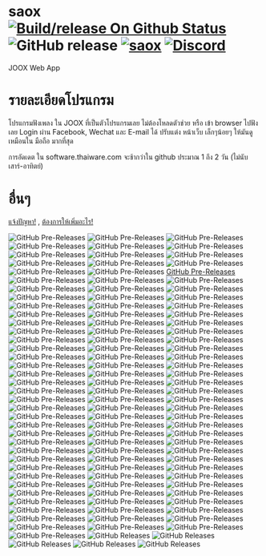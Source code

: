 # saox [![Build/release On Github Status](https://github.com/Quad-B/saox/actions/workflows/build.yml/badge.svg)](https://github.com/Quad-B/saox/actions/workflows/build.yml) ![GitHub release](https://img.shields.io/github/release-pre/boyphongsakorn/saox.svg?label=Latest%20Pre%20Version) [![saox](https://snapcraft.io/saox/badge.svg)](https://snapcraft.io/saox) [![Discord](https://img.shields.io/discord/844173039520317470?label=Quad%20B%20Discord%20Support)](https://discord.gg/j7xce5hxUf)
JOOX Web App

# รายละเอียดโปรแกรม
โปรแกรมฟังเพลง ใน JOOX ที่เป็นตัวโปรแกรมเลย ไม่ต้องโหลดตัวช่วย หรือ เข้า browser ไปฟังเลย
Login ผ่าน Facebook, Wechat และ E-mail ได้ 
ปรับแต่ง หน้าเว็บ เล็กๆน้อยๆ ให้มันดูเหมือนใน มือถือ มากที่สุด

การอัดเดต ใน software.thaiware.com จะช้ากว่าใน github ประมาณ 1 ถึง 2 วัน (ไม่นับเสาร์-อาทิตย์)

# อื่นๆ
[แจ้งปัญหา!](https://github.com/boyphongsakorn/saox/issues) , [ต้องการให้เพิ่มอะไร!](https://github.com/boyphongsakorn/saox/pulls)

![GitHub Pre-Releases](https://img.shields.io/github/downloads-pre/boyphongsakorn/saox/2.6.6/total.svg?label=Download%202.6.6) ![GitHub Pre-Releases](https://img.shields.io/github/downloads-pre/boyphongsakorn/saox/2.6.5/total.svg?label=Download%202.6.5) ![GitHub Pre-Releases](https://img.shields.io/github/downloads-pre/boyphongsakorn/saox/2.6.4/total.svg?label=Download%202.6.4) ![GitHub Pre-Releases](https://img.shields.io/github/downloads-pre/boyphongsakorn/saox/2.6.3/total.svg?label=Download%202.6.3) ![GitHub Pre-Releases](https://img.shields.io/github/downloads-pre/boyphongsakorn/saox/2.6.2/total.svg?label=Download%202.6.2) ![GitHub Pre-Releases](https://img.shields.io/github/downloads-pre/boyphongsakorn/saox/2.6.1/total.svg?label=Download%202.6.1) ![GitHub Pre-Releases](https://img.shields.io/github/downloads-pre/boyphongsakorn/saox/2.6.0/total.svg?label=Download%202.6.0) ![GitHub Pre-Releases](https://img.shields.io/github/downloads-pre/boyphongsakorn/saox/2.5.8/total.svg?label=Download%202.5.8) ![GitHub Pre-Releases](https://img.shields.io/github/downloads-pre/boyphongsakorn/saox/2.5.7/total.svg?label=Download%202.5.7) ![GitHub Pre-Releases](https://img.shields.io/github/downloads-pre/boyphongsakorn/saox/2.5.6/total.svg?label=Download%202.5.6) ![GitHub Pre-Releases](https://img.shields.io/github/downloads-pre/boyphongsakorn/saox/2.5.5/total.svg?label=Download%202.5.5) ![GitHub Pre-Releases](https://img.shields.io/github/downloads-pre/boyphongsakorn/saox/2.5.3/total.svg?label=Download%202.5.3) ![GitHub Pre-Releases](https://img.shields.io/github/downloads-pre/boyphongsakorn/saox/2.5.2/total.svg?label=Download%202.5.2) ![GitHub Pre-Releases](https://img.shields.io/github/downloads-pre/boyphongsakorn/saox/2.5.0/total.svg?label=Download%202.5.0) [GitHub Pre-Releases](https://img.shields.io/github/downloads-pre/boyphongsakorn/saox/2.4.5/total.svg?label=Download%202.4.5) ![GitHub Pre-Releases](https://img.shields.io/github/downloads-pre/boyphongsakorn/saox/2.4.4/total.svg?label=Download%202.4.4) ![GitHub Pre-Releases](https://img.shields.io/github/downloads-pre/boyphongsakorn/saox/2.4.3/total.svg?label=Download%202.4.3) ![GitHub Pre-Releases](https://img.shields.io/github/downloads-pre/boyphongsakorn/saox/2.4.2/total.svg?label=Download%202.4.2) ![GitHub Pre-Releases](https://img.shields.io/github/downloads-pre/boyphongsakorn/saox/2.4.1/total.svg?label=Download%202.4.1) ![GitHub Pre-Releases](https://img.shields.io/github/downloads-pre/boyphongsakorn/saox/2.4.0/total.svg?label=Download%202.4.0) ![GitHub Pre-Releases](https://img.shields.io/github/downloads-pre/boyphongsakorn/saox/2.3.9/total.svg?label=Download%202.3.9) ![GitHub Pre-Releases](https://img.shields.io/github/downloads-pre/boyphongsakorn/saox/2.3.8/total.svg?label=Download%202.3.8) ![GitHub Pre-Releases](https://img.shields.io/github/downloads-pre/boyphongsakorn/saox/2.3.7/total.svg?label=Download%202.3.7) ![GitHub Pre-Releases](https://img.shields.io/github/downloads-pre/boyphongsakorn/saox/2.3.6/total.svg?label=Download%202.3.6) ![GitHub Pre-Releases](https://img.shields.io/github/downloads-pre/boyphongsakorn/saox/2.3.5/total.svg?label=Download%202.3.5) ![GitHub Pre-Releases](https://img.shields.io/github/downloads-pre/boyphongsakorn/saox/2.3.4/total.svg?label=Download%202.3.4) ![GitHub Pre-Releases](https://img.shields.io/github/downloads-pre/boyphongsakorn/saox/2.3.3/total.svg?label=Download%202.3.3) ![GitHub Pre-Releases](https://img.shields.io/github/downloads-pre/boyphongsakorn/saox/2.3.2/total.svg?label=Download%202.3.2) ![GitHub Pre-Releases](https://img.shields.io/github/downloads-pre/boyphongsakorn/saox/2.3.1/total.svg?label=Download%202.3.1) ![GitHub Pre-Releases](https://img.shields.io/github/downloads-pre/boyphongsakorn/saox/2.3.0/total.svg?label=Download%202.3.0) ![GitHub Pre-Releases](https://img.shields.io/github/downloads-pre/boyphongsakorn/saox/2.2.9/total.svg?label=Download%202.2.9) ![GitHub Pre-Releases](https://img.shields.io/github/downloads-pre/boyphongsakorn/saox/2.2.8/total.svg?label=Download%202.2.8) ![GitHub Pre-Releases](https://img.shields.io/github/downloads-pre/boyphongsakorn/saox/2.2.7/total.svg?label=Download%202.2.7) ![GitHub Pre-Releases](https://img.shields.io/github/downloads-pre/boyphongsakorn/saox/2.2.6/total.svg?label=Download%202.2.6) ![GitHub Pre-Releases](https://img.shields.io/github/downloads-pre/boyphongsakorn/saox/2.2.5/total.svg?label=Download%202.2.5) ![GitHub Pre-Releases](https://img.shields.io/github/downloads-pre/boyphongsakorn/saox/2.2.4/total.svg?label=Download%202.2.4) ![GitHub Pre-Releases](https://img.shields.io/github/downloads-pre/boyphongsakorn/saox/2.2.3/total.svg?label=Download%202.2.3) ![GitHub Pre-Releases](https://img.shields.io/github/downloads-pre/boyphongsakorn/saox/2.2.2/total.svg?label=Download%202.2.2) ![GitHub Pre-Releases](https://img.shields.io/github/downloads-pre/boyphongsakorn/saox/2.2.1/total.svg?label=Download%202.2.1) ![GitHub Pre-Releases](https://img.shields.io/github/downloads-pre/boyphongsakorn/saox/2.2.0/total.svg?label=Download%202.2.0) ![GitHub Pre-Releases](https://img.shields.io/github/downloads-pre/boyphongsakorn/saox/2.1.9/total.svg?label=Download%202.1.9) ![GitHub Pre-Releases](https://img.shields.io/github/downloads-pre/boyphongsakorn/saox/2.1.8/total.svg?label=Download%202.1.8) ![GitHub Pre-Releases](https://img.shields.io/github/downloads-pre/boyphongsakorn/saox/2.1.7/total.svg?label=Download%202.1.7) ![GitHub Pre-Releases](https://img.shields.io/github/downloads-pre/boyphongsakorn/saox/2.1.6/total.svg?label=Download%202.1.6) ![GitHub Pre-Releases](https://img.shields.io/github/downloads-pre/boyphongsakorn/saox/2.1.5/total.svg?label=Download%202.1.5) ![GitHub Pre-Releases](https://img.shields.io/github/downloads-pre/boyphongsakorn/saox/2.1.4/total.svg?label=Download%202.1.4) ![GitHub Pre-Releases](https://img.shields.io/github/downloads-pre/boyphongsakorn/saox/2.1.3/total.svg?label=Download%202.1.3) ![GitHub Pre-Releases](https://img.shields.io/github/downloads-pre/boyphongsakorn/saox/2.1.2/total.svg?label=Download%202.1.2) ![GitHub Pre-Releases](https://img.shields.io/github/downloads-pre/boyphongsakorn/saox/2.1.1/total.svg?label=Download%202.1.1) ![GitHub Pre-Releases](https://img.shields.io/github/downloads-pre/boyphongsakorn/saox/2.1.0/total.svg?label=Download%202.1.0) ![GitHub Pre-Releases](https://img.shields.io/github/downloads-pre/boyphongsakorn/saox/2.0.9/total.svg?label=Download%202.0.9) ![GitHub Pre-Releases](https://img.shields.io/github/downloads-pre/boyphongsakorn/saox/2.0.8/total.svg?label=Download%202.0.8) ![GitHub Pre-Releases](https://img.shields.io/github/downloads-pre/boyphongsakorn/saox/2.0.7/total.svg?label=Download%202.0.7) ![GitHub Pre-Releases](https://img.shields.io/github/downloads-pre/boyphongsakorn/saox/2.0.6/total.svg?label=Download%202.0.6) ![GitHub Pre-Releases](https://img.shields.io/github/downloads-pre/boyphongsakorn/saox/2.0.5/total.svg?label=Download%202.0.5) ![GitHub Pre-Releases](https://img.shields.io/github/downloads-pre/boyphongsakorn/saox/2.0.4/total.svg?label=Download%202.0.4) ![GitHub Pre-Releases](https://img.shields.io/github/downloads-pre/boyphongsakorn/saox/2.0.3/total.svg?label=Download%202.0.3) ![GitHub Pre-Releases](https://img.shields.io/github/downloads-pre/boyphongsakorn/saox/2.0.2/total.svg?label=Download%202.0.2) ![GitHub Pre-Releases](https://img.shields.io/github/downloads-pre/boyphongsakorn/saox/2.0.1/total.svg?label=Download%202.0.1) ![GitHub Pre-Releases](https://img.shields.io/github/downloads-pre/boyphongsakorn/saox/2.0.0/total.svg?label=Download%202.0.0) ![GitHub Pre-Releases](https://img.shields.io/github/downloads-pre/boyphongsakorn/saox/1.9.9/total.svg?label=Download%201.9.9) ![GitHub Pre-Releases](https://img.shields.io/github/downloads-pre/boyphongsakorn/saox/1.9.8/total.svg?label=Download%201.9.8) ![GitHub Pre-Releases](https://img.shields.io/github/downloads-pre/boyphongsakorn/saox/1.9.7/total.svg?label=Download%201.9.7) ![GitHub Pre-Releases](https://img.shields.io/github/downloads-pre/boyphongsakorn/saox/1.9.6/total.svg?label=Download%201.9.6) ![GitHub Pre-Releases](https://img.shields.io/github/downloads-pre/boyphongsakorn/saox/1.9.5/total.svg?label=Download%201.9.5) ![GitHub Pre-Releases](https://img.shields.io/github/downloads-pre/boyphongsakorn/saox/1.9.4/total.svg?label=Download%201.9.4) ![GitHub Pre-Releases](https://img.shields.io/github/downloads-pre/boyphongsakorn/saox/1.9.3/total.svg?label=Download%201.9.3) ![GitHub Pre-Releases](https://img.shields.io/github/downloads-pre/boyphongsakorn/saox/1.9.2/total.svg?label=Download%201.9.2) ![GitHub Pre-Releases](https://img.shields.io/github/downloads-pre/boyphongsakorn/saox/1.9.1/total.svg?label=Download%201.9.1) ![GitHub Pre-Releases](https://img.shields.io/github/downloads-pre/boyphongsakorn/saox/1.9.0/total.svg?label=Download%201.9.0) ![GitHub Pre-Releases](https://img.shields.io/github/downloads-pre/boyphongsakorn/saox/1.8.9/total.svg?label=Download%201.8.9) ![GitHub Pre-Releases](https://img.shields.io/github/downloads-pre/boyphongsakorn/saox/1.8.8/total.svg?label=Download%201.8.8) ![GitHub Pre-Releases](https://img.shields.io/github/downloads-pre/boyphongsakorn/saox/1.8.7/total.svg?label=Download%201.8.7) ![GitHub Pre-Releases](https://img.shields.io/github/downloads-pre/boyphongsakorn/saox/1.8.6/total.svg?label=Download%201.8.6) ![GitHub Pre-Releases](https://img.shields.io/github/downloads-pre/boyphongsakorn/saox/1.8.5/total.svg?label=Download%201.8.5) ![GitHub Pre-Releases](https://img.shields.io/github/downloads-pre/boyphongsakorn/saox/1.8.4/total.svg?label=Download%201.8.4) ![GitHub Pre-Releases](https://img.shields.io/github/downloads-pre/boyphongsakorn/saox/1.8.3/total.svg?label=Download%201.8.3) ![GitHub Pre-Releases](https://img.shields.io/github/downloads-pre/boyphongsakorn/saox/1.8.2/total.svg?label=Download%201.8.2) ![GitHub Pre-Releases](https://img.shields.io/github/downloads-pre/boyphongsakorn/saox/1.8.1/total.svg?label=Download%201.8.1) ![GitHub Pre-Releases](https://img.shields.io/github/downloads-pre/boyphongsakorn/saox/1.8.0/total.svg?label=Download%201.8.0) ![GitHub Pre-Releases](https://img.shields.io/github/downloads-pre/boyphongsakorn/saox/1.7.9/total.svg?label=Download%201.7.9) ![GitHub Pre-Releases](https://img.shields.io/github/downloads-pre/boyphongsakorn/saox/1.7.8/total.svg?label=Download%201.7.8) ![GitHub Pre-Releases](https://img.shields.io/github/downloads-pre/boyphongsakorn/saox/1.7.7/total.svg?label=Download%201.7.7) ![GitHub Pre-Releases](https://img.shields.io/github/downloads-pre/boyphongsakorn/saox/1.7.6/total.svg?label=Download%201.7.6) ![GitHub Pre-Releases](https://img.shields.io/github/downloads-pre/boyphongsakorn/saox/1.7.5/total.svg?label=Download%201.7.5) ![GitHub Pre-Releases](https://img.shields.io/github/downloads-pre/boyphongsakorn/saox/1.7.4/total.svg?label=Download%201.7.4) ![GitHub Pre-Releases](https://img.shields.io/github/downloads-pre/boyphongsakorn/saox/1.7.3/total.svg?label=Download%201.7.3) ![GitHub Pre-Releases](https://img.shields.io/github/downloads-pre/boyphongsakorn/saox/1.7.2/total.svg?label=Download%201.7.2) ![GitHub Pre-Releases](https://img.shields.io/github/downloads-pre/boyphongsakorn/saox/1.7.1/total.svg?label=Download%201.7.1) ![GitHub Pre-Releases](https://img.shields.io/github/downloads-pre/boyphongsakorn/saox/1.7.0/total.svg?label=Download%201.7.0) ![GitHub Pre-Releases](https://img.shields.io/github/downloads-pre/boyphongsakorn/saox/1.6.9/total.svg?label=Download%201.6.9) ![GitHub Pre-Releases](https://img.shields.io/github/downloads-pre/boyphongsakorn/saox/1.6.8/total.svg?label=Download%201.6.8) ![GitHub Pre-Releases](https://img.shields.io/github/downloads-pre/boyphongsakorn/saox/1.6.7/total.svg?label=Download%201.6.7) ![GitHub Pre-Releases](https://img.shields.io/github/downloads-pre/boyphongsakorn/saox/1.6.6/total.svg?label=Download%201.6.6) ![GitHub Pre-Releases](https://img.shields.io/github/downloads-pre/boyphongsakorn/saox/1.6.5/total.svg?label=Download%201.6.5) ![GitHub Pre-Releases](https://img.shields.io/github/downloads-pre/boyphongsakorn/saox/1.6.4/total.svg?label=Download%201.6.4) ![GitHub Pre-Releases](https://img.shields.io/github/downloads-pre/boyphongsakorn/saox/1.6.3/total.svg?label=Download%201.6.3) ![GitHub Pre-Releases](https://img.shields.io/github/downloads-pre/boyphongsakorn/saox/1.6.2/total.svg?label=Download%201.6.2) ![GitHub Pre-Releases](https://img.shields.io/github/downloads-pre/boyphongsakorn/saox/1.6.1/total.svg?label=Download%201.6.1) ![GitHub Pre-Releases](https://img.shields.io/github/downloads-pre/boyphongsakorn/saox/1.6.0/total.svg?label=Download%201.6.0) ![GitHub Pre-Releases](https://img.shields.io/github/downloads-pre/boyphongsakorn/saox/1.5.5/total.svg?label=Download%201.5.5) ![GitHub Pre-Releases](https://img.shields.io/github/downloads-pre/boyphongsakorn/saox/1.5.4/total.svg?label=Download%201.5.4) ![GitHub Pre-Releases](https://img.shields.io/github/downloads-pre/boyphongsakorn/saox/1.5.3/total.svg?label=Download%201.5.3) ![GitHub Pre-Releases](https://img.shields.io/github/downloads-pre/boyphongsakorn/saox/1.5.2/total.svg?label=Download%201.5.2) ![GitHub Pre-Releases](https://img.shields.io/github/downloads-pre/boyphongsakorn/saox/1.5.1/total.svg?label=Download%201.5.1) ![GitHub Pre-Releases](https://img.shields.io/github/downloads-pre/boyphongsakorn/saox/1.5/total.svg?label=Download%201.5) ![GitHub Releases](https://img.shields.io/github/downloads/boyphongsakorn/saox/1.4/total.svg?label=Download%201.4) ![GitHub Releases](https://img.shields.io/github/downloads/boyphongsakorn/saox/1.3/total.svg?label=Download%201.3) ![GitHub Releases](https://img.shields.io/github/downloads/boyphongsakorn/saox/1.2/total.svg?label=Download%201.2) ![GitHub Releases](https://img.shields.io/github/downloads/boyphongsakorn/saox/1.1/total.svg?label=Download%201.1) ![GitHub Releases](https://img.shields.io/github/downloads/boyphongsakorn/saox/1.0/total.svg?label=Download%201.0) 
